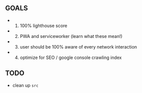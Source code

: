 ## GOALS

- 1. 100% lighthouse score
- 2. PWA and serviceworker (learn what these mean!)
- 3. user should be 100% aware of every network interaction
- 4. optimize for SEO / google console crawling index

## TODO

- clean up `src`
